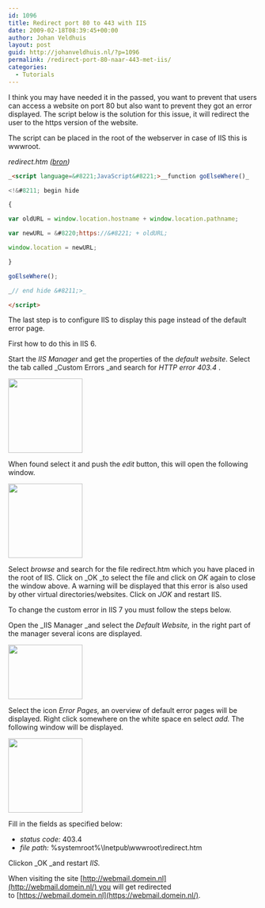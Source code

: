 ```yaml
---
id: 1096
title: Redirect port 80 to 443 with IIS
date: 2009-02-18T08:39:45+00:00
author: Johan Veldhuis
layout: post
guid: http://johanveldhuis.nl/?p=1096
permalink: /redirect-port-80-naar-443-met-iis/
categories:
  - Tutorials
---
```

I think you may have needed it in the passed, you want to prevent that users can access a website on port 80 but also want to prevent they got an error displayed. The script below is the solution for this issue, it will redirect the user to the https version of the website.

The script can be placed in the root of the webserver in case of IIS this is wwwroot.

_redirect.htm (<a href="http://www.raoulpop.com/2007/automatic-redirect-from-http-to-https/" target="_blank">bron</a>)_

```HTML
_<script language=&#8221;JavaScript&#8221;>__function goElseWhere()_

<!&#8211; begin hide

{

var oldURL = window.location.hostname + window.location.pathname;

var newURL = &#8220;https://&#8221; + oldURL;

window.location = newURL;

}

goElseWhere();

_// end hide &#8211;>_

</script>
```

The last step is to configure IIS to display this page instead of the default error page.

First how to do this in IIS 6.

Start the _IIS Manager_ and get the properties of the _default website_. Select the tab called _Custom Errors _and search for _HTTP error 403.4_ .

[<img class="alignnone size-thumbnail wp-image-1097" title="IIS 6 Custom error" src="https://i0.wp.com/johanveldhuis.nl/wp-content/uploads/2009/02/iis6-customer-error-150x150.jpg?resize=150%2C150" alt="" width="150" height="150" srcset="https://i0.wp.com/johanveldhuis.nl/wp-content/uploads/2009/02/iis6-customer-error.jpg?resize=150%2C150&ssl=1 150w, https://i2.wp.com/johanveldhuis.nl/wp-content/uploads//customers/johanveldhuis.nl/johanveldhuis.nl/httpd.www/wp-content/uploads/2009/02/iis6-customer-error.jpg?zoom=2&resize=150%2C150&ssl=1 300w, https://i2.wp.com/johanveldhuis.nl/wp-content/uploads//customers/johanveldhuis.nl/johanveldhuis.nl/httpd.www/wp-content/uploads/2009/02/iis6-customer-error.jpg?zoom=3&resize=150%2C150&ssl=1 450w" sizes="(max-width: 150px) 100vw, 150px" data-recalc-dims="1" />](https://i0.wp.com/johanveldhuis.nl/wp-content/uploads/2009/02/iis6-customer-error.jpg)

When found select it and push the _edit_ button, this will open the following window.

[<img class="alignnone size-thumbnail wp-image-1098" title="IIS 6 edit custom error" src="https://i1.wp.com/johanveldhuis.nl/wp-content/uploads/2009/02/iis-edit-custom-error-150x150.jpg?resize=150%2C150" alt="" width="150" height="150" srcset="https://i0.wp.com/johanveldhuis.nl/wp-content/uploads/2009/02/iis-edit-custom-error.jpg?resize=150%2C150&ssl=1 150w, https://i0.wp.com/johanveldhuis.nl/wp-content/uploads//customers/johanveldhuis.nl/johanveldhuis.nl/httpd.www/wp-content/uploads/2009/02/iis-edit-custom-error.jpg?zoom=2&resize=150%2C150&ssl=1 300w" sizes="(max-width: 150px) 100vw, 150px" data-recalc-dims="1" />](https://i0.wp.com/johanveldhuis.nl/wp-content/uploads/2009/02/iis-edit-custom-error.jpg)

Select _browse_ and search for the file redirect.htm which you have placed in the root of IIS. Click on _OK _to select the file and click on _OK_ again to close the window above. A warning will be displayed that this error is also used by other virtual directories/websites. Click on _JOK_ and restart IIS.

To change the custom error in IIS 7 you must follow the steps below.

Open the _IIS Manager _and select the _Default Website,_ in the right part of the manager several icons are displayed.

[<img class="alignnone size-thumbnail wp-image-1100" title="IIS 7 customer error" src="https://i2.wp.com/johanveldhuis.nl/wp-content/uploads/2009/02/iis-7-custom-error-150x110.jpg?resize=150%2C110" alt="" width="150" height="110" srcset="https://i0.wp.com/johanveldhuis.nl/wp-content/uploads/2009/02/iis-7-custom-error.jpg?resize=150%2C110&ssl=1 150w, https://i0.wp.com/johanveldhuis.nl/wp-content/uploads//customers/johanveldhuis.nl/johanveldhuis.nl/httpd.www/wp-content/uploads/2009/02/iis-7-custom-error.jpg?zoom=2&resize=150%2C110&ssl=1 300w" sizes="(max-width: 150px) 100vw, 150px" data-recalc-dims="1" />](https://i0.wp.com/johanveldhuis.nl/wp-content/uploads/2009/02/iis-7-custom-error.jpg)

Select the icon _Error Pages,_ an overview of default error pages will be displayed. Right click somewhere on the white space en select _add._ The following window will be displayed.

[<img class="alignnone size-thumbnail wp-image-1101" title="IIS 7 and define customer error" src="https://i0.wp.com/johanveldhuis.nl/wp-content/uploads/2009/02/iis-7-custom-error-2-150x150.jpg?resize=150%2C150" alt="" width="150" height="150" srcset="https://i1.wp.com/johanveldhuis.nl/wp-content/uploads/2009/02/iis-7-custom-error-2.jpg?resize=150%2C150&ssl=1 150w, https://i1.wp.com/johanveldhuis.nl/wp-content/uploads//customers/johanveldhuis.nl/johanveldhuis.nl/httpd.www/wp-content/uploads/2009/02/iis-7-custom-error-2.jpg?zoom=2&resize=150%2C150&ssl=1 300w" sizes="(max-width: 150px) 100vw, 150px" data-recalc-dims="1" />](https://i1.wp.com/johanveldhuis.nl/wp-content/uploads/2009/02/iis-7-custom-error-2.jpg)

Fill in the fields as specified below:

  * _status code:_ 403.4
  * _file path:_ %systemroot%\Inetpub\wwwroot\redirect.htm

Clickon _OK _and restart _IIS._

When visiting the site [http://webmail.domein.nl](http://webmail.domein.nl/) you will get redirected to [https://webmail.domein.nl](https://webmail.domein.nl/).